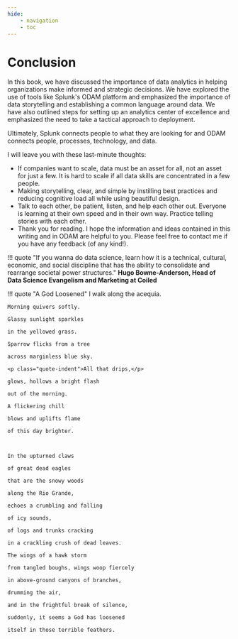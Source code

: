 ```yaml
---
hide:
    - navigation
    - toc
---
```


# Conclusion

In this book, we have discussed the importance of data analytics in helping organizations make informed and strategic decisions. We have explored the use of tools like Splunk's ODAM platform and emphasized the importance of data storytelling and establishing a common language around data. We have also outlined steps for setting up an analytics center of excellence and emphasized the need to take a tactical approach to deployment. 

Ultimately, Splunk connects people to what they are looking for and ODAM connects people, processes, technology, and data.

I will leave you with these last-minute thoughts:

- If companies want to scale, data must be an asset for all, not an asset for just a few. It is hard to scale if all data skills are concentrated in a few people.
- Making storytelling, clear, and simple by instilling best practices and reducing cognitive load all while using beautiful design.
- Talk to each other, be patient, listen, and help each other out. Everyone is learning at their own speed and in their own way. Practice telling stories with each other.
- Thank you for reading. I hope the information and ideas contained in this writing and in ODAM are helpful to you. Please feel free to contact me if you have any feedback (of any kind!). 

!!! quote "If you wanna do data science, learn how it is a technical, cultural, economic, and social discipline that has the ability to consolidate and rearrange societal power structures."
    <strong>Hugo Bowne-Anderson, Head of Data Science Evangelism and Marketing at Coiled</strong>

!!! quote "A God Loosened"
    I walk along the acequia.
    
    Morning quivers softly.
    
    Glassy sunlight sparkles
    
    in the yellowed grass.
    
    Sparrow flicks from a tree
    
    across marginless blue sky.
    
    <p class="quote-indent">All that drips,</p>
    
    glows, hollows a bright flash
    
    out of the morning.
    
    A flickering chill
    
    blows and uplifts flame
    
    of this day brighter.


    
    In the upturned claws
    
    of great dead eagles
    
    that are the snowy woods
    
    along the Rio Grande,
    
    echoes a crumbling and falling
    
    of icy sounds,
    
    of logs and trunks cracking
    
    in a crackling crush of dead leaves.
    
    The wings of a hawk storm
    
    from tangled boughs, wings woop fiercely
    
    in above-ground canyons of branches,
    
    drumming the air,
    
    and in the frightful break of silence,
    
    suddenly, it seems a God has loosened
    
    itself in those terrible feathers.